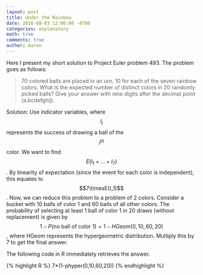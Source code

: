 ```yaml
---
layout: post
title: Under the Rainbow 
date: 2016-08-03 12:00:00 -0700
categories: explanatory 
math: true
comments: true
author: Aaron
---
```

Here I present my short solution to Project Euler problem 493. The problem goes as follows:

>70 colored balls are placed in an urn, 10 for each of the seven rainbow colors. What is the expected number of distinct colors in 20 randomly picked balls? Give your answer with nine digits after the decimal point (a.bcdefghij).

Solution: Use indicator variables, where $$I_i$$ represents the success of drawing a ball of the  $$i^{th}$$ color. We want to find $$E(I_1+\ldots+I_7)$$. By linearity of expectation (since the event for each color is independent), this equates to $$7\timesE(I_1)$$. Now, we can reduce this problem to a problem of 2 colors. Consider a bucket with 10 balls of color 1 and 60 balls of all other colors. The probability of selecting at least 1 ball of color 1 in 20 draws (without replacement) is given by $$1-P(\textrm{no ball of color 1}) = 1-HGeom(0,10,60,20)$$, where HGeom represents the hypergeometric distribution. Multiply this by 7 to get the final answer.

The following code in R immediately retrieves the answer.

{% highlight R %}
7*(1-phyper(0,10,60,20))
{% endhighlight %}